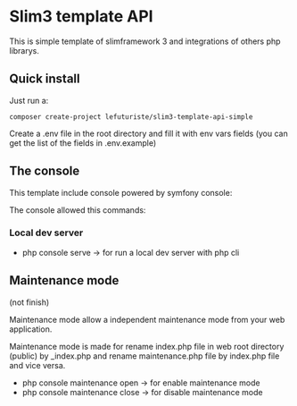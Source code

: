 # Slim3 template API

This is simple template of slimframework 3 and integrations of others php librarys.

## Quick install

Just run a:

`composer create-project lefuturiste/slim3-template-api-simple`

Create a .env file in the root directory and fill it with env vars fields (you can get the list of the fields in .env.example)

## The console

This template include console powered by symfony console:

The console allowed this commands:

### Local dev server

- php console serve -> for run a local dev server with php cli

## Maintenance mode

(not finish)

Maintenance mode allow a independent maintenance mode from your web application.

Maintenance mode is made for rename index.php file in web root directory (public) by _index.php and rename maintenance.php file by index.php file and vice versa.

- php console maintenance open -> for enable maintenance mode
- php console maintenance close -> for disable maintenance mode
